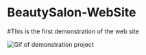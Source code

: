 # BeautySalon-WebSite

#This is the first demonstration of the web site

![ Gif of demonstration project](https://github.com/rohuldson/BeautySalon-WebSite/blob/main/assets/images/demonstration001.gif?raw=true) 


